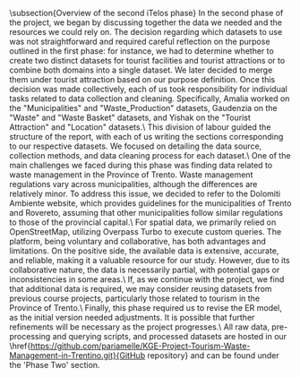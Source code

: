 \subsection{Overview of the second iTelos phase}
In the second phase of the project, we began by discussing together the data we needed and the resources we could rely on. The decision regarding which datasets to use was not straightforward and required careful reflection on the purpose outlined in the first phase: for instance, we had to determine whether to create two distinct datasets for tourist facilities and tourist attractions or to combine both domains into a single dataset. We later decided to merge them under tourist attraction based on our purpose definition.  Once this decision was made collectively, each of us took responsibility for individual tasks related to data collection and cleaning. Specifically, Amalia worked on the "Municipalities" and "Waste\_Production" datasets, Gaudenzia on the "Waste" and "Waste Basket" datasets, and Yishak on the "Tourist Attraction" and "Location" datasets.\\
This division of labour guided the structure of the report, with each of us writing the sections corresponding to our respective datasets. We focused on detailing the data source, collection methods, and data cleaning process for each dataset.\\
One of the main challenges we faced during this phase was finding data related to waste management in the Province of Trento. Waste management regulations vary across municipalities, although the differences are relatively minor. To address this issue, we decided to refer to the Dolomiti Ambiente website, which provides guidelines for the municipalities of Trento and Rovereto, assuming that other municipalities follow similar regulations to those of the provincial capital.\\
For spatial data, we primarily relied on OpenStreetMap, utilizing Overpass Turbo to execute custom queries. The platform, being voluntary and collaborative, has both advantages and limitations. On the positive side, the available data is extensive, accurate, and reliable, making it a valuable resource for our study. However, due to its collaborative nature, the data is necessarily partial, with potential gaps or inconsistencies in some areas.\\
If, as we continue with the project, we find that additional data is required, we may consider reusing datasets from previous course projects, particularly those related to tourism in the Province of Trento.\\
Finally, this phase required us to revise the ER model, as the initial version needed adjustments. It is possible that further refinements will be necessary as the project progresses.\\
All raw data, pre-processing and querying scripts, and processed datasets are hosted in our \href{https://github.com/pariamelle/KGE-Project-Tourism-Waste-Management-in-Trentino.git}{GitHub repository} and can be found under the 'Phase Two' section.
